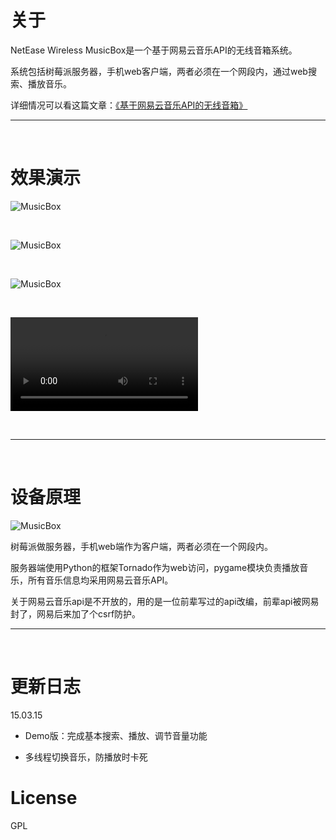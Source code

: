 # 关于

NetEase Wireless MusicBox是一个基于网易云音乐API的无线音箱系统。

系统包括树莓派服务器，手机web客户端，两者必须在一个网段内，通过web搜索、播放音乐。

详细情况可以看这篇文章：[《基于网易云音乐API的无线音箱》](http://homeway.me/2015/03/15/netease-wireless-music-box/)

<hr><br>

# 效果演示

![MusicBox](http://homeway.me/image/2015-03-15-netease-wireless-music-box-01.jpg)

<br>

![MusicBox](http://homeway.me/image/2015-03-15-netease-wireless-music-box-02.jpg)

<br>

![MusicBox](http://homeway.me/image/2015-03-15-netease-wireless-music-box-03.jpg)

<br>

<video src="http://homeway.mexiaocao.u.qiniudn.com/@/blog/netease-wireless-music-box.mp4" controls="controls"></video>


<br><hr><br>

# 设备原理

![MusicBox](/image/2015-03-15-netease-wireless-music-box-04.png)

树莓派做服务器，手机web端作为客户端，两者必须在一个网段内。

服务器端使用Python的框架Tornado作为web访问，pygame模块负责播放音乐，所有音乐信息均采用网易云音乐API。

关于网易云音乐api是不开放的，用的是一位前辈写过的api改编，前辈api被网易封了，网易后来加了个csrf防护。

<hr><br>

# 更新日志

15.03.15 

* Demo版：完成基本搜索、播放、调节音量功能

* 多线程切换音乐，防播放时卡死

# License

GPL
